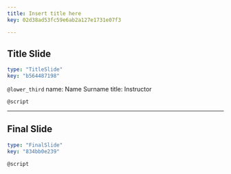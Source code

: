 ```yaml
---
title: Insert title here
key: 02d38ad53fc59e6ab2a127e1731e07f3

---
```

## Title Slide

```yaml
type: "TitleSlide"
key: "b564487198"
```

`@lower_third`
name: Name Surname
title: Instructor


`@script`



---
## Final Slide

```yaml
type: "FinalSlide"
key: "834bb0e239"
```

`@script`


